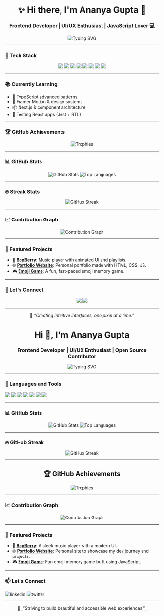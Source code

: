 <h1 align="center">✨ Hi there, I'm Ananya Gupta 👋</h1>
<h3 align="center">Frontend Developer | UI/UX Enthusiast | JavaScript Lover 💻</h3>

<p align="center">
  <img src="https://readme-typing-svg.herokuapp.com?font=Fira+Code&pause=1000&color=F70000&center=true&vCenter=true&width=440&lines=Crafting+clean+UI+%26+scalable+Frontend;React+%7C+TypeScript+%7C+Design+Systems;Open+Source+%7C+Community+Driven+Coder" alt="Typing SVG" />
</p>

---

### 🧰 Tech Stack

<p align="center">
  <img src="https://img.shields.io/badge/HTML5-E34F26?style=flat&logo=html5&logoColor=white"/>
  <img src="https://img.shields.io/badge/CSS3-1572B6?style=flat&logo=css3&logoColor=white"/>
  <img src="https://img.shields.io/badge/JavaScript-F7DF1E?style=flat&logo=javascript&logoColor=black"/>
  <img src="https://img.shields.io/badge/TypeScript-007ACC?style=flat&logo=typescript&logoColor=white"/>
  <img src="https://img.shields.io/badge/React-61DAFB?style=flat&logo=react&logoColor=black"/>
  <img src="https://img.shields.io/badge/Tailwind-38B2AC?style=flat&logo=tailwind-css&logoColor=white"/>
  <img src="https://img.shields.io/badge/Git-F05032?style=flat&logo=git&logoColor=white"/>
  <img src="https://img.shields.io/badge/GitHub-181717?style=flat&logo=github&logoColor=white"/>
</p>

---

### 📚 Currently Learning

- 🧠 TypeScript advanced patterns  
- 🎨 Framer Motion & design systems  
- 📦 Next.js & component architecture  
- 🧪 Testing React apps (Jest + RTL)

---

### 🏆 GitHub Achievements

<p align="center">
  <img src="https://github-profile-trophy.vercel.app/?username=anya-xcode&theme=onestar&no-frame=true&no-bg=true&row=2&column=4&margin-w=10&margin-h=15" alt="Trophies" />
</p>

---

### 📊 GitHub Stats

<p align="center">
  <img src="https://github-readme-stats.vercel.app/api?username=anya-xcode&show_icons=true&theme=tokyonight&hide_border=true" alt="GitHub Stats"/>
  <img src="https://github-readme-stats.vercel.app/api/top-langs/?username=anya-xcode&layout=compact&theme=tokyonight&hide_border=true" alt="Top Languages"/>
</p>

---

### 🔥 Streak Stats

<p align="center">
  <img src="https://github-readme-streak-stats.herokuapp.com/?user=anya-xcode&theme=tokyonight&hide_border=true" alt="GitHub Streak"/>
</p>

---

### 📈 Contribution Graph

<p align="center">
  <img src="https://github-readme-activity-graph.vercel.app/graph?username=anya-xcode&theme=tokyo-night&hide_border=true" alt="Contribution Graph"/>
</p>

---

### 🚀 Featured Projects

- 🎵 [**BopBerry**](https://github.com/anya-xcode/BopBerry): Music player with animated UI and playlists.
- 🌐 [**Portfolio Website**](https://github.com/anya-xcode/Portfolio-Website): Personal portfolio made with HTML, CSS, JS.
- 🎮 [**Emoji Game**](https://github.com/anya-xcode/Emoji-Game): A fun, fast-paced emoji memory game.

---

### 🤝 Let's Connect

<p align="center">
  <a href="https://www.linkedin.com/in/ananya-gupta-7235a5319/" target="_blank">
    <img src="https://img.shields.io/badge/LinkedIn-0077B5?style=flat&logo=linkedin&logoColor=white" />
  </a>
  <a href="https://x.com/anya_xcode" target="_blank">
    <img src="https://img.shields.io/badge/Twitter-1DA1F2?style=flat&logo=twitter&logoColor=white" />
  </a>
</p>

---

<p align="center">
  💬 <i>“Creating intuitive interfaces, one pixel at a time.”</i>
</p>


<h1 align="center">Hi 👋, I'm Ananya Gupta</h1>
<h3 align="center">Frontend Developer | UI/UX Enthusiast | Open Source Contributor</h3>

<p align="center">
  <img src="https://readme-typing-svg.herokuapp.com?font=Fira+Code&weight=500&pause=1000&color=F70000&width=435&lines=Frontend+Developer;React+%7C+JavaScript+%7C+TypeScript;Always+Learning+%F0%9F%92%BB" alt="Typing SVG" />
</p>

---

### 🧰 Languages and Tools
<p align="left">
  <img src="https://img.shields.io/badge/HTML5-E34F26?style=flat&logo=html5&logoColor=white"/>
  <img src="https://img.shields.io/badge/CSS3-1572B6?style=flat&logo=css3&logoColor=white"/>
  <img src="https://img.shields.io/badge/JavaScript-F7DF1E?style=flat&logo=javascript&logoColor=black"/>
  <img src="https://img.shields.io/badge/React-61DAFB?style=flat&logo=react&logoColor=black"/>
  <img src="https://img.shields.io/badge/TypeScript-007ACC?style=flat&logo=typescript&logoColor=white"/>
  <img src="https://img.shields.io/badge/Git-F05032?style=flat&logo=git&logoColor=white"/>
  <img src="https://img.shields.io/badge/GitHub-181717?style=flat&logo=github&logoColor=white"/>
</p>

---

### 📊 GitHub Stats
<p align="center">
  <img src="https://github-readme-stats.vercel.app/api?username=anya-xcode&show_icons=true&theme=tokyonight&hide_border=true" alt="GitHub Stats"/>
  <img src="https://github-readme-stats.vercel.app/api/top-langs/?username=anya-xcode&layout=compact&theme=tokyonight&hide_border=true" alt="Top Languages"/>
</p>

---

### 🔥 GitHub Streak
<p align="center">
  <img src="https://github-readme-streak-stats.herokuapp.com/?user=anya-xcode&theme=tokyonight&hide_border=true" alt="GitHub Streak"/>
</p>

---

<h2 align="center">🏆 GitHub Achievements</h2>

<p align="center">
  <img src="https://github-profile-trophy.vercel.app/?username=anya-xcode&theme=onestar&no-frame=true&no-bg=true&row=2&column=4&margin-w=10&margin-h=15" alt="Trophies" />
</p>



---

### 📈 Contribution Graph
<p align="center">
  <img src="https://github-readme-activity-graph.vercel.app/graph?username=anya-xcode&theme=tokyo-night&hide_border=true" alt="Contribution Graph"/>
</p>

---

### 🚀 Featured Projects

- 🎵 [**BopBerry**](https://github.com/anya-xcode/BopBerry): A sleek music player with a modern UI.
- 🌐 [**Portfolio Website**](https://github.com/anya-xcode/Portfolio-Website): Personal site to showcase my dev journey and projects.
- 🎮 [**Emoji Game**](https://github.com/anya-xcode/Emoji-Game): Fun emoji memory game built using JavaScript.

---

### 📫 Let's Connect

<p align="left">
  <a href="https://linkedin.com/in/yourprofile" target="blank"><img align="center" src="https://img.shields.io/badge/-LinkedIn-blue?style=flat&logo=Linkedin&logoColor=white" alt="linkedin" /></a>
  <a href="https://twitter.com/yourhandle" target="blank"><img align="center" src="https://img.shields.io/badge/-Twitter-1DA1F2?style=flat&logo=Twitter&logoColor=white" alt="twitter" /></a>
</p>

---

<p align="center">
  🧠 _“Striving to build beautiful and accessible web experiences.”_
</p>

<!--## Hi there 👋
# 👋 Hello, I'm Ananya Gupta!
🌟 Frontend Developer | 🎨 UI/UX Enthusiast | 💻 Open Source Contributor
## 🛠️ Languages and Tools:
![HTML5](https://img.shields.io/badge/-HTML5-E34F26?style=flat&logo=html5&logoColor=white)
![CSS3](https://img.shields.io/badge/-CSS3-1572B6?style=flat&logo=css3)
![JavaScript](https://img.shields.io/badge/-JavaScript-F7DF1E?style=flat&logo=javascript&logoColor=black)
![React](https://img.shields.io/badge/-React-61DAFB?style=flat&logo=react&logoColor=black)
![TypeScript](https://img.shields.io/badge/-TypeScript-007ACC?style=flat&logo=typescript)
## 📊 GitHub Stats:
![Ananya's GitHub Stats](https://github-readme-stats.vercel.app/api?username=anya-xcode&show_icons=true&theme=radical)
![Top Languages](https://github-readme-stats.vercel.app/api/top-langs/?username=anya-xcode&layout=compact&theme=radical)
## 🚀 Featured Projects:
- [BopBerry](https://github.com/anya-xcode/BopBerry): 🎵 A sleek music player web application.
- [Portfolio-Website](https://github.com/anya-xcode/Portfolio-Website): 🌐 My personal portfolio showcasing my work.
- [Emoji-Game](https://github.com/anya-xcode/Emoji-Game): 🎮 A fun and interactive emoji matching game.
![Typing SVG](https://readme-typing-svg.herokuapp.com/?lines=Hello,+I'm+Ananya+Gupta;Frontend+Developer;UI/UX+Enthusiast;&center=true&width=500&height=50)
## 📫 Connect with Me:
[![LinkedIn](https://img.shields.io/badge/-LinkedIn-blue?style=flat&logo=Linkedin&logoColor=white)](https://www.linkedin.com/in/yourprofile)
[![Twitter](https://img.shields.io/badge/-Twitter-1DA1F2?style=flat&logo=Twitter&logoColor=white)](https://twitter.com/yourhandle)
-->

<!--
**anya-xcode/anya-xcode** is a ✨ _special_ ✨ repository because its `README.md` (this file) appears on your GitHub profile.

Here are some ideas to get you started:

- 🔭 I’m currently working on ...
- 🌱 I’m currently learning ...
- 👯 I’m looking to collaborate on ...
- 🤔 I’m looking for help with ...
- 💬 Ask me about ...
- 📫 How to reach me: ...
- 😄 Pronouns: ...
- ⚡ Fun fact: ...
-->
